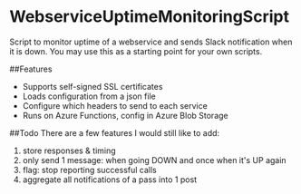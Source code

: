 # WebserviceUptimeMonitoringScript
Script to monitor uptime of a webservice and sends Slack notification when it is down.
You may use this as a starting point for your own scripts.

##Features
- Supports self-signed SSL certificates
- Loads configuration from a json file
- Configure which headers to send to each service
- Runs on Azure Functions, config in Azure Blob Storage

##Todo
There are a few features I would still like to add:
  1.  store responses & timing
  2.  only send 1 message: when going DOWN and once when it's UP again
  3.  flag: stop reporting successful calls
  4.  aggregate all notifications of a pass into 1 post
